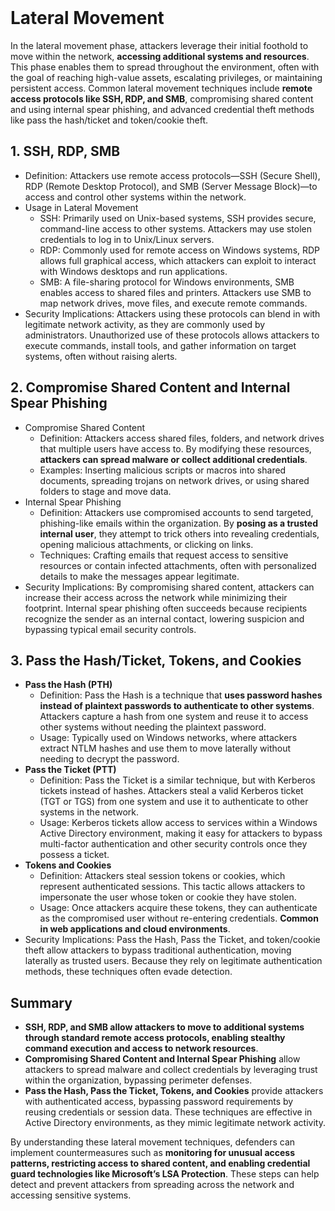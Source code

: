 <br>

# Lateral Movement
In the lateral movement phase, attackers leverage their initial foothold to move within the network, **accessing additional systems and resources**. This phase enables them to spread throughout the environment, often with the goal of reaching high-value assets, escalating privileges, or maintaining persistent access. Common lateral movement techniques include **remote access protocols like SSH, RDP, and SMB**, compromising shared content and using internal spear phishing, and advanced credential theft methods like pass the hash/ticket and token/cookie theft.

## 1. SSH, RDP, SMB
  - Definition: Attackers use remote access protocols—SSH (Secure Shell), RDP (Remote Desktop Protocol), and SMB (Server Message Block)—to access and control other systems within the network.
  - Usage in Lateral Movement
    - SSH: Primarily used on Unix-based systems, SSH provides secure, command-line access to other systems. Attackers may use stolen credentials to log in to Unix/Linux servers.
    - RDP: Commonly used for remote access on Windows systems, RDP allows full graphical access, which attackers can exploit to interact with Windows desktops and run applications.
    - SMB: A file-sharing protocol for Windows environments, SMB enables access to shared files and printers. Attackers use SMB to map network drives, move files, and execute remote commands.
  - Security Implications: Attackers using these protocols can blend in with legitimate network activity, as they are commonly used by administrators. Unauthorized use of these protocols allows attackers to execute commands, install tools, and gather information on target systems, often without raising alerts.

## 2. Compromise Shared Content and Internal Spear Phishing
  - Compromise Shared Content
    - Definition: Attackers access shared files, folders, and network drives that multiple users have access to. By modifying these resources, **attackers can spread malware or collect additional credentials**.
    - Examples: Inserting malicious scripts or macros into shared documents, spreading trojans on network drives, or using shared folders to stage and move data.
  - Internal Spear Phishing
    - Definition: Attackers use compromised accounts to send targeted, phishing-like emails within the organization. By **posing as a trusted internal user**, they attempt to trick others into revealing credentials, opening malicious attachments, or clicking on links.
    - Techniques: Crafting emails that request access to sensitive resources or contain infected attachments, often with personalized details to make the messages appear legitimate.
  - Security Implications: By compromising shared content, attackers can increase their access across the network while minimizing their footprint. Internal spear phishing often succeeds because recipients recognize the sender as an internal contact, lowering suspicion and bypassing typical email security controls.

## 3. Pass the Hash/Ticket, Tokens, and Cookies
  - **Pass the Hash (PTH)**
    - Definition: Pass the Hash is a technique that **uses password hashes instead of plaintext passwords to authenticate to other systems**. Attackers capture a hash from one system and reuse it to access other systems without needing the plaintext password.
    - Usage: Typically used on Windows networks, where attackers extract NTLM hashes and use them to move laterally without needing to decrypt the password.
  - **Pass the Ticket (PTT)**
    - Definition: Pass the Ticket is a similar technique, but with Kerberos tickets instead of hashes. Attackers steal a valid Kerberos ticket (TGT or TGS) from one system and use it to authenticate to other systems in the network.
    - Usage: Kerberos tickets allow access to services within a Windows Active Directory environment, making it easy for attackers to bypass multi-factor authentication and other security controls once they possess a ticket.
  - **Tokens and Cookies**
    - Definition: Attackers steal session tokens or cookies, which represent authenticated sessions. This tactic allows attackers to impersonate the user whose token or cookie they have stolen.
    - Usage: Once attackers acquire these tokens, they can authenticate as the compromised user without re-entering credentials. **Common in web applications and cloud environments**.
  - Security Implications: Pass the Hash, Pass the Ticket, and token/cookie theft allow attackers to bypass traditional authentication, moving laterally as trusted users. Because they rely on legitimate authentication methods, these techniques often evade detection.

## Summary
  - **SSH, RDP, and SMB allow attackers to move to additional systems through standard remote access protocols, enabling stealthy command execution and access to network resources**.
  - **Compromising Shared Content and Internal Spear Phishing** allow attackers to spread malware and collect credentials by leveraging trust within the organization, bypassing perimeter defenses.
  - **Pass the Hash, Pass the Ticket, Tokens, and Cookies** provide attackers with authenticated access, bypassing password requirements by reusing credentials or session data. These techniques are effective in Active Directory environments, as they mimic legitimate network activity.

By understanding these lateral movement techniques, defenders can implement countermeasures such as **monitoring for unusual access patterns, restricting access to shared content, and enabling credential guard technologies like Microsoft’s LSA Protection**. These steps can help detect and prevent attackers from spreading across the network and accessing sensitive systems.  
<br>